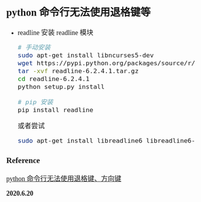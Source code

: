 <font size=4 face='楷体'>

## python 命令行无法使用退格键等

- readline
  安装 readline 模块

  ```bash
  # 手动安装
  sudo apt-get install libncurses5-dev
  wget https://pypi.python.org/packages/source/r/readline/readline-6.2.4.1.tar.gz#md5=578237939c81fdbc2c8334d168b17907
  tar -xvf readline-6.2.4.1.tar.gz
  cd readline-6.2.4.1
  python setup.py install

  # pip 安装
  pip install readline
  ```

  或者尝试

  ```bash
  sudo apt-get install libreadline6 libreadline6-dev
  ```

### Reference

[python 命令行无法使用退格键、方向键](https://blog.csdn.net/xushuai110/article/details/50525232/)

**2020.6.20**
